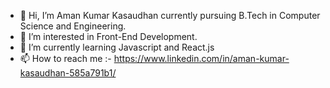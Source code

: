 - 👋 Hi, I’m Aman Kumar Kasaudhan currently pursuing B.Tech in Computer Science and Engineering.
- 👀 I’m interested in Front-End Development.
- 🌱 I’m currently learning Javascript and React.js
- 📫 How to reach me :- https://www.linkedin.com/in/aman-kumar-kasaudhan-585a791b1/

